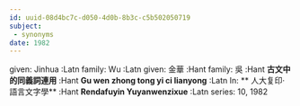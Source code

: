 ```yaml
---
id: uuid-08d4bc7c-d050-4d0b-8b3c-c5b502050719
subject: 
 - synonyms
date: 1982
---
```


given: Jinhua :Latn
family: Wu :Latn
given: 金華 :Hant
family: 吳 :Hant
**古文中的同義詞連用** :Hant
**Gu wen zhong tong yi ci lianyong** :Latn
In: 
** 人大复印·語言文字學** :Hant
**Rendafuyin Yuyanwenzixue** :Latn
series: 10, 1982